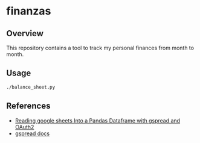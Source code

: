 # finanzas

## Overview

This repository contains a tool to track my personal finances from month to month.

## Usage

```bash
./balance_sheet.py
```

## References

* [Reading google sheets Into a Pandas Dataframe with gspread and OAuth2](https://medium.com/@vince.shields913/reading-google-sheets-into-a-pandas-dataframe-with-gspread-and-oauth2-375b932be7bf)
* [gspread docs](https://gspread.readthedocs.io/en/latest/index.html#)
